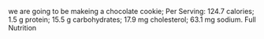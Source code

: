 we are going to be makeing a chocolate cookie;
Per Serving:
124.7 calories; 1.5 g protein; 15.5 g carbohydrates; 17.9 mg cholesterol; 63.1 mg sodium. Full Nutrition

